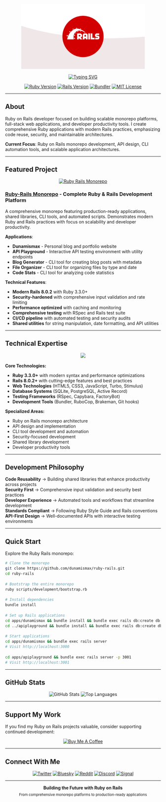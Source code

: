 <p align="center">
  <img src="rails.png" alt="Ruby on Rails Logo" width="400" />
</p>

<p align="center">
  <a href="https://github.com/dunamismax">
    <img src="https://readme-typing-svg.demolab.com/?font=Fira+Code&size=24&pause=1000&color=CC342D&center=true&vCenter=true&width=800&lines=Ruby+on+Rails+Developer;Building+Scalable+Applications;Full-Stack+Ruby+Development;API+Design+%26+Implementation;Production-Ready+Code;Monorepo+Architecture;Developer+Productivity+Tools" alt="Typing SVG" />
  </a>
</p>

<p align="center">
  <a href="https://www.ruby-lang.org/en/"><img src="https://img.shields.io/badge/Ruby-3.3.0+-red.svg?logo=ruby" alt="Ruby Version"></a>
  <a href="https://rubyonrails.org/"><img src="https://img.shields.io/badge/Rails-8.0.2+-red.svg?logo=rubyonrails" alt="Rails Version"></a>
  <a href="https://bundler.io/"><img src="https://img.shields.io/badge/Bundler-2.0+-blue.svg?logo=rubygems" alt="Bundler"></a>
  <a href="https://opensource.org/licenses/MIT"><img src="https://img.shields.io/badge/License-MIT-green.svg" alt="MIT License"></a>
</p>

---

## About

Ruby on Rails developer focused on building scalable monorepo platforms, full-stack web applications, and developer productivity tools. I create comprehensive Ruby applications with modern Rails practices, emphasizing code reuse, security, and maintainable architectures.

**Current Focus**: Ruby on Rails monorepo development, API design, CLI automation tools, and scalable application architectures.

---

## Featured Project

<p align="center">
  <a href="https://github.com/dunamismax/ruby-rails">
    <img src="https://github-readme-stats.vercel.app/api/pin/?username=dunamismax&repo=ruby-rails&theme=dark&show_owner=true" alt="Ruby Rails Monorepo" />
  </a>
</p>

### **[Ruby-Rails Monorepo](https://github.com/dunamismax/ruby-rails)** - Complete Ruby & Rails Development Platform

A comprehensive monorepo featuring production-ready applications, shared libraries, CLI tools, and automated scripts. Demonstrates modern Ruby and Rails practices with focus on scalability and developer productivity.

**Applications**:

- **Dunamismax** - Personal blog and portfolio website
- **API Playground** - Interactive API testing environment with utility endpoints
- **Blog Generator** - CLI tool for creating blog posts with metadata
- **File Organizer** - CLI tool for organizing files by type and date
- **Code Stats** - CLI tool for analyzing code statistics

**Technical Features**:

- **Modern Rails 8.0.2** with Ruby 3.3.0+
- **Security-hardened** with comprehensive input validation and rate limiting
- **Performance optimized** with caching and monitoring
- **Comprehensive testing** with RSpec and Rails test suite
- **CI/CD pipeline** with automated testing and security audits
- **Shared utilities** for string manipulation, date formatting, and API utilities

---

## Technical Expertise

<p align="center">
  <a href="https://skillicons.dev">
    <img src="https://skillicons.dev/icons?i=ruby,rails,html,css,js,sqlite,git,github,vscode,linux" />
  </a>
</p>

**Core Technologies:**

- **Ruby 3.3.0+** with modern syntax and performance optimizations
- **Rails 8.0.2+** with cutting-edge features and best practices
- **Web Technologies** (HTML5, CSS3, JavaScript, Turbo, Stimulus)
- **Database Systems** (SQLite, PostgreSQL, Active Record)
- **Testing Frameworks** (RSpec, Capybara, FactoryBot)
- **Development Tools** (Bundler, RuboCop, Brakeman, Git hooks)

**Specialized Areas:**

- Ruby on Rails monorepo architecture
- API design and implementation
- CLI tool development and automation
- Security-focused development
- Shared library development
- Developer productivity tools

---

## Development Philosophy

**Code Reusability** → Building shared libraries that enhance productivity across projects  
**Security First** → Comprehensive input validation and security best practices  
**Developer Experience** → Automated tools and workflows that streamline development  
**Standards Compliant** → Following Ruby Style Guide and Rails conventions  
**API-First Design** → Well-documented APIs with interactive testing environments

---

## Quick Start

Explore the Ruby Rails monorepo:

```bash
# Clone the monorepo
git clone https://github.com/dunamismax/ruby-rails.git
cd ruby-rails

# Bootstrap the entire monorepo
ruby scripts/development/bootstrap.rb

# Install dependencies
bundle install

# Set up Rails applications
cd apps/dunamismax && bundle install && bundle exec rails db:create db:migrate
cd ../apiplayground && bundle install && bundle exec rails db:create db:migrate

# Start applications
cd apps/dunamismax && bundle exec rails server
# Visit http://localhost:3000

cd apps/apiplayground && bundle exec rails server -p 3001
# Visit http://localhost:3001
```

---

## GitHub Stats

<p align="center">
  <img src="https://github-readme-stats.vercel.app/api?username=dunamismax&show_icons=true&theme=dark&count_private=true" alt="GitHub Stats" />
  <img src="https://github-readme-stats.vercel.app/api/top-langs/?username=dunamismax&layout=compact&theme=dark" alt="Top Languages" />
</p>

---

## Support My Work

If you find my Ruby on Rails projects valuable, consider supporting continued development:

<p align="center">
  <a href="https://www.buymeacoffee.com/dunamismax" target="_blank">
    <img src="https://cdn.buymeacoffee.com/buttons/v2/default-yellow.png" alt="Buy Me A Coffee" style="height: 60px !important;width: 217px !important;" />
  </a>
</p>

---

## Connect With Me

<p align="center">
  <a href="https://twitter.com/dunamismax" target="_blank"><img src="https://img.shields.io/badge/Twitter-%231DA1F2.svg?&style=for-the-badge&logo=twitter&logoColor=white" alt="Twitter"></a>
  <a href="https://bsky.app/profile/dunamismax.bsky.social" target="_blank"><img src="https://img.shields.io/badge/Bluesky-blue?style=for-the-badge&logo=bluesky&logoColor=white" alt="Bluesky"></a>
  <a href="https://reddit.com/user/dunamismax" target="_blank"><img src="https://img.shields.io/badge/Reddit-%23FF4500.svg?&style=for-the-badge&logo=reddit&logoColor=white" alt="Reddit"></a>
  <a href="https://discord.com/users/dunamismax" target="_blank"><img src="https://img.shields.io/badge/Discord-dunamismax-7289DA.svg?style=for-the-badge&logo=discord&logoColor=white" alt="Discord"></a>
  <a href="https://signal.me/#p/+dunamismax.66" target="_blank"><img src="https://img.shields.io/badge/Signal-dunamismax.66-3A76F0.svg?style=for-the-badge&logo=signal&logoColor=white" alt="Signal"></a>
</p>

---

<p align="center">
  <strong>Building the Future with Ruby on Rails</strong><br>
  <sub>From comprehensive monorepo platforms to production-ready applications</sub>
</p>
